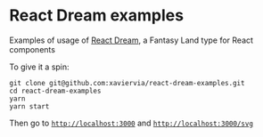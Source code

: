 # React Dream examples

Examples of usage of [React Dream](https://github.com/xaviervia/react-dream), a Fantasy Land type for React components

To give it a spin:

```
git clone git@github.com:xaviervia/react-dream-examples.git
cd react-dream-examples
yarn
yarn start
```

Then go to [`http://localhost:3000`](http://localhost:3000) and [`http://localhost:3000/svg`](http://localhost:3000/svg)
